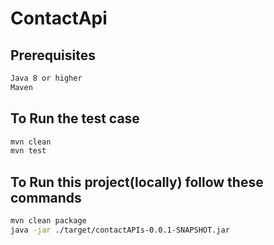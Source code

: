 # ContactApi

## Prerequisites
```bash
Java 8 or higher
Maven
```

## To Run the test case
```bash
mvn clean
mvn test
```
## To Run this project(locally) follow these commands

```bash
mvn clean package
java -jar ./target/contactAPIs-0.0.1-SNAPSHOT.jar
```
